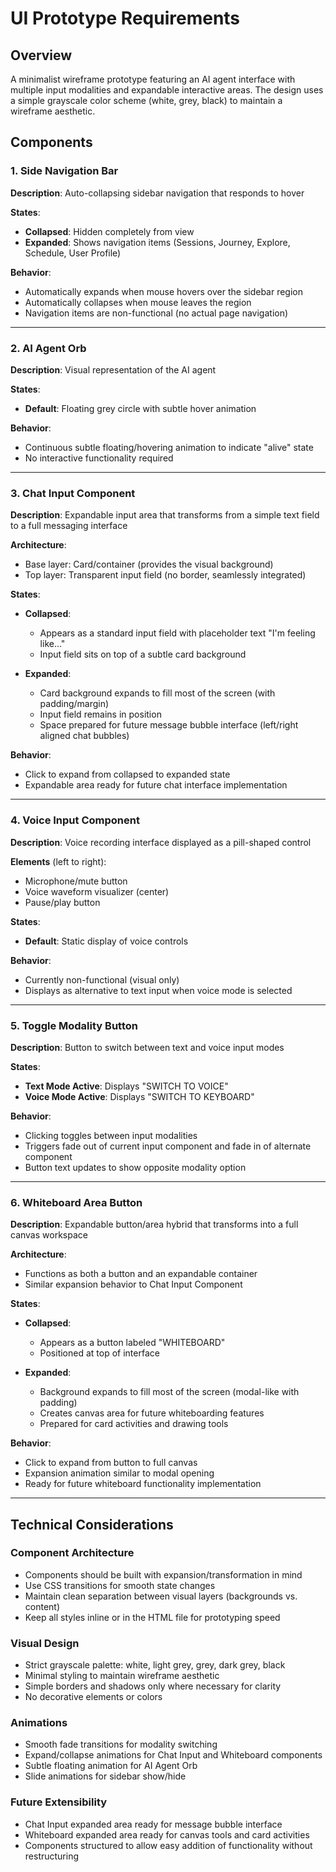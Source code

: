 # UI Prototype Requirements

## Overview
A minimalist wireframe prototype featuring an AI agent interface with multiple input modalities and expandable interactive areas. The design uses a simple grayscale color scheme (white, grey, black) to maintain a wireframe aesthetic.

## Components

### 1. Side Navigation Bar
**Description**: Auto-collapsing sidebar navigation that responds to hover

**States**:
- **Collapsed**: Hidden completely from view
- **Expanded**: Shows navigation items (Sessions, Journey, Explore, Schedule, User Profile)

**Behavior**:
- Automatically expands when mouse hovers over the sidebar region
- Automatically collapses when mouse leaves the region
- Navigation items are non-functional (no actual page navigation)

---

### 2. AI Agent Orb
**Description**: Visual representation of the AI agent

**States**:
- **Default**: Floating grey circle with subtle hover animation

**Behavior**:
- Continuous subtle floating/hovering animation to indicate "alive" state
- No interactive functionality required

---

### 3. Chat Input Component
**Description**: Expandable input area that transforms from a simple text field to a full messaging interface

**Architecture**:
- Base layer: Card/container (provides the visual background)
- Top layer: Transparent input field (no border, seamlessly integrated)

**States**:
- **Collapsed**: 
  - Appears as a standard input field with placeholder text "I'm feeling like..."
  - Input field sits on top of a subtle card background
  
- **Expanded**:
  - Card background expands to fill most of the screen (with padding/margin)
  - Input field remains in position
  - Space prepared for future message bubble interface (left/right aligned chat bubbles)

**Behavior**:
- Click to expand from collapsed to expanded state
- Expandable area ready for future chat interface implementation

---

### 4. Voice Input Component
**Description**: Voice recording interface displayed as a pill-shaped control

**Elements** (left to right):
- Microphone/mute button
- Voice waveform visualizer (center)
- Pause/play button

**States**:
- **Default**: Static display of voice controls

**Behavior**:
- Currently non-functional (visual only)
- Displays as alternative to text input when voice mode is selected

---

### 5. Toggle Modality Button
**Description**: Button to switch between text and voice input modes

**States**:
- **Text Mode Active**: Displays "SWITCH TO VOICE"
- **Voice Mode Active**: Displays "SWITCH TO KEYBOARD"

**Behavior**:
- Clicking toggles between input modalities
- Triggers fade out of current input component and fade in of alternate component
- Button text updates to show opposite modality option

---

### 6. Whiteboard Area Button
**Description**: Expandable button/area hybrid that transforms into a full canvas workspace

**Architecture**:
- Functions as both a button and an expandable container
- Similar expansion behavior to Chat Input Component

**States**:
- **Collapsed**: 
  - Appears as a button labeled "WHITEBOARD"
  - Positioned at top of interface
  
- **Expanded**:
  - Background expands to fill most of the screen (modal-like with padding)
  - Creates canvas area for future whiteboarding features
  - Prepared for card activities and drawing tools

**Behavior**:
- Click to expand from button to full canvas
- Expansion animation similar to modal opening
- Ready for future whiteboard functionality implementation

---

## Technical Considerations

### Component Architecture
- Components should be built with expansion/transformation in mind
- Use CSS transitions for smooth state changes
- Maintain clean separation between visual layers (backgrounds vs. content)
- Keep all styles inline or in the HTML file for prototyping speed

### Visual Design
- Strict grayscale palette: white, light grey, grey, dark grey, black
- Minimal styling to maintain wireframe aesthetic
- Simple borders and shadows only where necessary for clarity
- No decorative elements or colors

### Animations
- Smooth fade transitions for modality switching
- Expand/collapse animations for Chat Input and Whiteboard components
- Subtle floating animation for AI Agent Orb
- Slide animations for sidebar show/hide

### Future Extensibility
- Chat Input expanded area ready for message bubble interface
- Whiteboard expanded area ready for canvas tools and card activities
- Components structured to allow easy addition of functionality without restructuring